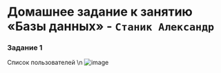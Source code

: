 # Домашнее задание к занятию «Базы данных» - `Станик Александр`

### Задание 1
Список пользователей \n
  ![image](https://github.com/user-attachments/assets/14026159-23a1-4e94-bbf9-bdcadef944a7)


